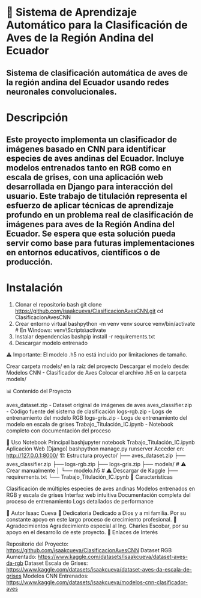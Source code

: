 # 🦜 Sistema de Aprendizaje Automático para la Clasificación de Aves de la Región Andina del Ecuador
Sistema de clasificación automática de aves de la región andina del Ecuador usando redes neuronales convolucionales.
---
# Descripción
Este proyecto implementa un clasificador de imágenes basado en CNN para identificar especies de aves andinas del Ecuador. Incluye modelos entrenados tanto en RGB como en escala de grises, con una aplicación web desarrollada en Django para interacción del usuario.
Este trabajo de titulación representa el esfuerzo de aplicar técnicas de aprendizaje profundo en un problema real de clasificación de imágenes para aves de la Región Andina del Ecuador. Se espera que esta solución pueda servir como base para futuras implementaciones en entornos educativos, científicos o de producción.
---
# Instalación
1. Clonar el repositorio
bash
git clone https://github.com/isaakcueva/ClasificacionAvesCNN.git
cd ClasificacionAvesCNN
3. Crear entorno virtual
bashpython -m venv venv
source venv/bin/activate  # En Windows: venv\Scripts\activate
4. Instalar dependencias
bashpip install -r requirements.txt
5. Descargar modelo entrenado

⚠️ Importante: El modelo .h5 no está incluido por limitaciones de tamaño.

Crear carpeta models/ en la raíz del proyecto
Descargar el modelo desde: Modelos CNN - Clasificador de Aves
Colocar el archivo .h5 en la carpeta models/

📊 Contenido del Proyecto

aves_dataset.zip - Dataset original de imágenes de aves
aves_classifier.zip - Código fuente del sistema de clasificación
logs-rgb.zip - Logs de entrenamiento del modelo RGB
logs-gris.zip - Logs de entrenamiento del modelo en escala de grises
Trabajo_Titulación_IC.ipynb - Notebook completo con documentación del proceso

🔧 Uso
Notebook Principal
bashjupyter notebook Trabajo_Titulación_IC.ipynb
Aplicación Web (Django)
bashpython manage.py runserver
Acceder en: http://127.0.0.1:8000/
🏗️ Estructura
proyecto/
├── aves_dataset.zip
├── aves_classifier.zip
├── logs-rgb.zip
├── logs-gris.zip
├── models/                 # ⚠️ Crear manualmente
│   └── modelo.h5          # ⚠️ Descargar de Kaggle
├── requirements.txt
└── Trabajo_Titulación_IC.ipynb
🎯 Características

Clasificación de múltiples especies de aves andinas
Modelos entrenados en RGB y escala de grises
Interfaz web intuitiva
Documentación completa del proceso de entrenamiento
Logs detallados de performance

👤 Autor
Isaac Cueva
🙏 Dedicatoria
Dedicado a Dios y a mi familia. Por su constante apoyo en este largo proceso de crecimiento profesional.
💙 Agradecimientos
Agradecimiento especial al Ing. Charles Escobar, por su apoyo en el desarrollo de este proyecto.
🔗 Enlaces de Interés

Repositorio del Proyecto: https://github.com/isaakcueva/ClasificacionAvesCNN
Dataset RGB Aumentado: https://www.kaggle.com/datasets/isaakcueva/dataset-aves-da-rgb
Dataset Escala de Grises: https://www.kaggle.com/datasets/isaakcueva/dataset-aves-da-escala-de-grises
Modelos CNN Entrenados: https://www.kaggle.com/datasets/isaakcueva/modelos-cnn-clasificador-aves
